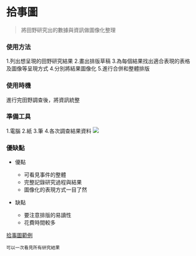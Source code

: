 # 拾事圖

> 將田野研究出的數據與資訊做圖像化整理




### 使用方法
1.列出想呈現的田野研究結果
2.畫出排版草稿
3.為每個結果找出適合表現的表格及圖像等呈現方式
4.分別將結果圖像化
5.進行合併和整體排版

### 使用時機
進行完田野調查後，將資訊統整
### 準備工具
1.電腦
2.紙
3.筆
4.各次調查結果資料
![](https://i.imgur.com/iXDcQer.jpg)

### 優缺點
- 優點
    - 可看見事件的整體
    - 完整記錄研究過程與結果
    - 圖像化的表現方式一目了然

- 缺點
    - 要注意排版的易讀性
    - 花費時間較多

[拾事圖範例](https://trello-attachments.s3.amazonaws.com/5e4bd942e2548f73fe581792/5e674871009d9a4dee36a25c/fd505295e8d1a9248740e71db2f4cbce/%E4%BA%8B%E6%8B%BE%E5%9C%96%E4%BF%AE%E6%AD%A32.0.pdf)

```
可以一次看見所有研究結果
```
